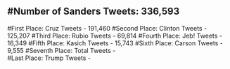 #Number of Sanders Tweets: 336,593
---
#First Place: Cruz Tweets - 191,460
#Second Place: Clinton Tweets - 125,207
#Third Place: Rubio Tweets - 69,814
#Fourth Place: Jeb! Tweets - 16,349
#Fifth Place: Kasich Tweets - 15,743
#Sixth Place: Carson Tweets - 9,555
#Seventh Place: Total Tweets -  
#Last Place: Trump Tweets - 
